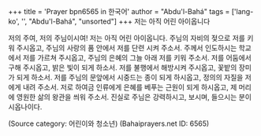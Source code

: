 +++
title = 'Prayer bpn6565 in 한국어'
author = "Abdu'l-Bahá"
tags = ['lang-ko', '', "Abdu'l-Bahá", "unsorted"]
+++
저는 아직 어린 아이옵니다

저의 주여, 저의 주님이시여! 저는 아직 어린 아이옵니다. 주님의 자비의 젖으로 저를 키워 주시옵고, 주님의 사랑의 품 안에서 저를 단련 시켜 주소서. 주께서 인도하시는 학교에서 저를 가르쳐 주시옵고, 주님의 은혜의 그늘 아래 저를 키워 주소서. 저를 어둠에서 구해 주시옵고, 밝은 빛이 되게 하소서. 저를 불행에서 해방시켜 주시옵고, 꽃밭의 장미가 되게 하소서. 저를 주님의 문앞에서 시중드는 종이 되게 하시옵고, 정의의 자질을 저에게 내려 주소서. 저로 하여금 인류에게 은혜를 베푸는 근원이 되게 하시옵고, 제 머리에 영원한 삶의 왕관을 씌워 주소서.
진실로 주님은 강력하시고, 보시며, 들으시는 분이시옵나이다.

(Source category: 어린이와 청소년)
(Bahaiprayers.net ID: 6565)
